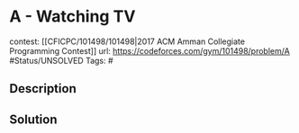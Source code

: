 # A - Watching TV

contest: [[CFICPC/101498/101498|2017 ACM Amman Collegiate Programming Contest]]
url: https://codeforces.com/gym/101498/problem/A
#Status/UNSOLVED
Tags: #

## Description

## Solution

